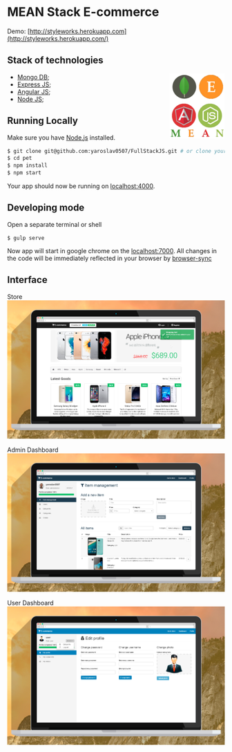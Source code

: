 # MEAN Stack E-commerce


Demo: [http://styleworks.herokuapp.com](http://styleworks.herokuapp.com/)

## Stack of technologies
<img align="right" src="./client/img/screenshots/MEAN_Stack.png" alt="MEAN Stack" height="150px">

* [Mongo DB](https://www.mongodb.org/);
* [Express JS](http://expressjs.com/);
* [Angular JS](https://angularjs.org/);
* [Node JS](https://nodejs.org/);

## Running Locally

Make sure you have [Node.js](http://nodejs.org/) installed.
```sh
$ git clone git@github.com:yaroslav0507/FullStackJS.git # or clone your own fork
$ cd pet
$ npm install
$ npm start
```

Your app should now be running on [localhost:4000](http://localhost:4000/).

## Developing mode

Open a separate terminal or shell
```
$ gulp serve
```
Now app will start in google chrome on the [localhost:7000](http://localhost:7000/).
All changes in the code will be immediately reflected in your browser by [browser-sync](http://browsersync.io/)

## Interface
Store
![Store](./client/img/screenshots/Macbook-Flat-Mockup_store.png)

Admin Dashboard
![Admin Dashboard](./client/img/screenshots/Macbook-Flat-Mockup_dashboard_admin.png)

User Dashboard
![User Dashboard](./client/img/screenshots/Macbook-Flat-Mockup_dashboard_user.png)
